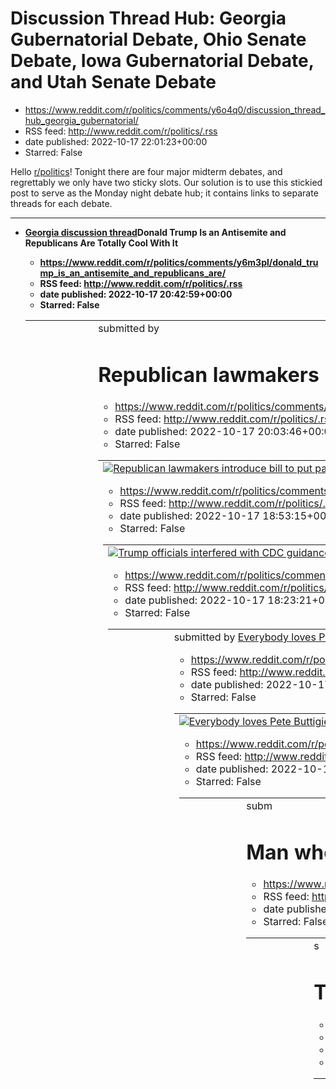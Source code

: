 # Discussion Thread Hub: Georgia Gubernatorial Debate, Ohio Senate Debate, Iowa Gubernatorial Debate, and Utah Senate Debate
 - https://www.reddit.com/r/politics/comments/y6o4q0/discussion_thread_hub_georgia_gubernatorial/
 - RSS feed: http://www.reddit.com/r/politics/.rss
 - date published: 2022-10-17 22:01:23+00:00
 - Starred: False

<!-- SC_OFF --><div class="md"><p>Hello <a href="https://www.reddit.com/r/politics">r/politics</a>! Tonight there are four major midterm debates, and regrettably we only have two sticky slots. Our solution is to use this stickied post to serve as the Monday night debate hub; it contains links to separate threads for each debate.</p> <hr /> <ul> <li><strong><a href="https://www.reddit.com/r/politics/comments/y6o3vu/discussion_thread_georgia_senate_debate_between/">Georgia discussion thread</a></s

# Donald Trump Is an Antisemite and Republicans Are Totally Cool With It
 - https://www.reddit.com/r/politics/comments/y6m3pl/donald_trump_is_an_antisemite_and_republicans_are/
 - RSS feed: http://www.reddit.com/r/politics/.rss
 - date published: 2022-10-17 20:42:59+00:00
 - Starred: False

<table> <tr><td> <a href="https://www.reddit.com/r/politics/comments/y6m3pl/donald_trump_is_an_antisemite_and_republicans_are/"> <img alt="Donald Trump Is an Antisemite and Republicans Are Totally Cool With It" src="https://external-preview.redd.it/mDz5MStKN7R2g_InS1lWSZyzFZzUWREvzn9TixhdZwY.jpg?width=640&amp;crop=smart&amp;auto=webp&amp;s=325a4971b68274cbcb4b866b9a55b5aa7e23a068" title="Donald Trump Is an Antisemite and Republicans Are Totally Cool With It" /> </a> </td><td> &#32; submitted by 

# Republican lawmakers introduce bill to put parents who support their trans kids in prison for life
 - https://www.reddit.com/r/politics/comments/y6l24y/republican_lawmakers_introduce_bill_to_put/
 - RSS feed: http://www.reddit.com/r/politics/.rss
 - date published: 2022-10-17 20:03:46+00:00
 - Starred: False

<table> <tr><td> <a href="https://www.reddit.com/r/politics/comments/y6l24y/republican_lawmakers_introduce_bill_to_put/"> <img alt="Republican lawmakers introduce bill to put parents who support their trans kids in prison for life" src="https://external-preview.redd.it/RFLKXHLFEzCf75l5M_gGKsQ7qWOn_ziU-BMsTcq6N0k.jpg?width=640&amp;crop=smart&amp;auto=webp&amp;s=740e08bb9f4782858e0a12d1c8577e348d8540c0" title="Republican lawmakers introduce bill to put parents who support their trans kids in priso

# Trump officials interfered with CDC guidance for political purposes, House panel finds
 - https://www.reddit.com/r/politics/comments/y6j8y5/trump_officials_interfered_with_cdc_guidance_for/
 - RSS feed: http://www.reddit.com/r/politics/.rss
 - date published: 2022-10-17 18:53:15+00:00
 - Starred: False

<table> <tr><td> <a href="https://www.reddit.com/r/politics/comments/y6j8y5/trump_officials_interfered_with_cdc_guidance_for/"> <img alt="Trump officials interfered with CDC guidance for political purposes, House panel finds" src="https://external-preview.redd.it/C1c0JeWYEWgOnSGM4RmXwCFz5oa2QJX5kszEVx3DBKw.jpg?width=640&amp;crop=smart&amp;auto=webp&amp;s=c043e50f26cdf9e8d7c6542990b108da4bbfd6d0" title="Trump officials interfered with CDC guidance for political purposes, House panel finds" /> </a

# White House calls Trump’s attack on American Jews antisemitic
 - https://www.reddit.com/r/politics/comments/y6ihs3/white_house_calls_trumps_attack_on_american_jews/
 - RSS feed: http://www.reddit.com/r/politics/.rss
 - date published: 2022-10-17 18:23:21+00:00
 - Starred: False

<table> <tr><td> <a href="https://www.reddit.com/r/politics/comments/y6ihs3/white_house_calls_trumps_attack_on_american_jews/"> <img alt="White House calls Trump’s attack on American Jews antisemitic" src="https://external-preview.redd.it/nFwWrQ-NXL5zxM017vVt-yUNY3iwRbsHCLt8_N2JsCU.jpg?width=640&amp;crop=smart&amp;auto=webp&amp;s=5e546af70e9e76943cbc24c619b464317bc6fda9" title="White House calls Trump’s attack on American Jews antisemitic" /> </a> </td><td> &#32; submitted by &#32; <a href="http

# Everybody loves Pete Buttigieg & now he is one of the most in-demand Democratic campaign surrogates
 - https://www.reddit.com/r/politics/comments/y6hx64/everybody_loves_pete_buttigieg_now_he_is_one_of/
 - RSS feed: http://www.reddit.com/r/politics/.rss
 - date published: 2022-10-17 18:00:58+00:00
 - Starred: False

<table> <tr><td> <a href="https://www.reddit.com/r/politics/comments/y6hx64/everybody_loves_pete_buttigieg_now_he_is_one_of/"> <img alt="Everybody loves Pete Buttigieg &amp; now he is one of the most in-demand Democratic campaign surrogates" src="https://external-preview.redd.it/n_Z01F5Wtp8sNwT8C6-8QwqpjTuFlYqwL-gK7PnA6IE.jpg?width=640&amp;crop=smart&amp;auto=webp&amp;s=dacbb0b89b147216388204deaa58258723b7f24a" title="Everybody loves Pete Buttigieg &amp; now he is one of the most in-demand Democ

# Trump charged Secret Service ‘exorbitant’ rates at his hotels, records show
 - https://www.reddit.com/r/politics/comments/y6gz5v/trump_charged_secret_service_exorbitant_rates_at/
 - RSS feed: http://www.reddit.com/r/politics/.rss
 - date published: 2022-10-17 17:23:37+00:00
 - Starred: False

<table> <tr><td> <a href="https://www.reddit.com/r/politics/comments/y6gz5v/trump_charged_secret_service_exorbitant_rates_at/"> <img alt="Trump charged Secret Service ‘exorbitant’ rates at his hotels, records show" src="https://external-preview.redd.it/L5H_5gR3g1flHzV0vU33-4l3HphsPYvwhTCAV1wfKQU.jpg?width=640&amp;crop=smart&amp;auto=webp&amp;s=ba0ffde3dcd6c4cd9490ba1216a9b7670cccbd65" title="Trump charged Secret Service ‘exorbitant’ rates at his hotels, records show" /> </a> </td><td> &#32; subm

# Man who called for death of gay governor is now headlining a Republican event
 - https://www.reddit.com/r/politics/comments/y6gvul/man_who_called_for_death_of_gay_governor_is_now/
 - RSS feed: http://www.reddit.com/r/politics/.rss
 - date published: 2022-10-17 17:20:04+00:00
 - Starred: False

<table> <tr><td> <a href="https://www.reddit.com/r/politics/comments/y6gvul/man_who_called_for_death_of_gay_governor_is_now/"> <img alt="Man who called for death of gay governor is now headlining a Republican event" src="https://external-preview.redd.it/Z0v2SoRzBGpBCClGjHvEe8JmzIsixARRqQnPaqKsjNQ.jpg?width=640&amp;crop=smart&amp;auto=webp&amp;s=a1e41cb3b39edabd74e6ad2a256670832caee80d" title="Man who called for death of gay governor is now headlining a Republican event" /> </a> </td><td> &#32; s

# Trump Hotels Charged Secret Service Exorbitant Rates, House Inquiry Finds
 - https://www.reddit.com/r/politics/comments/y6gcy4/trump_hotels_charged_secret_service_exorbitant/
 - RSS feed: http://www.reddit.com/r/politics/.rss
 - date published: 2022-10-17 16:59:32+00:00
 - Starred: False

<table> <tr><td> <a href="https://www.reddit.com/r/politics/comments/y6gcy4/trump_hotels_charged_secret_service_exorbitant/"> <img alt="Trump Hotels Charged Secret Service Exorbitant Rates, House Inquiry Finds" src="https://external-preview.redd.it/ZjTR_T7rB2LiaEofvYegckaBfGgxrSPHvV_8wVNeMz4.jpg?width=640&amp;crop=smart&amp;auto=webp&amp;s=844a33d6ca79f952b6d7d8867d50328a538e019a" title="Trump Hotels Charged Secret Service Exorbitant Rates, House Inquiry Finds" /> </a> </td><td> &#32; submitted 

# Lauren Boebert calls trans kids “butchered children” while new poll shows her losing the midterm
 - https://www.reddit.com/r/politics/comments/y6gbii/lauren_boebert_calls_trans_kids_butchered/
 - RSS feed: http://www.reddit.com/r/politics/.rss
 - date published: 2022-10-17 16:57:55+00:00
 - Starred: False

<table> <tr><td> <a href="https://www.reddit.com/r/politics/comments/y6gbii/lauren_boebert_calls_trans_kids_butchered/"> <img alt="Lauren Boebert calls trans kids “butchered children” while new poll shows her losing the midterm" src="https://external-preview.redd.it/jTfN5pNWZ6iX-l2zO4_CZn-Svdh9mFw_4_bDPeQx18o.jpg?width=640&amp;crop=smart&amp;auto=webp&amp;s=1abbba82ab31cabf8aa6164e120eb17e9e2379fc" title="Lauren Boebert calls trans kids “butchered children” while new poll shows her losing the mi

# The "What happened in your state last week?" Megathread, Week 42
 - https://www.reddit.com/r/politics/comments/y6g0kc/the_what_happened_in_your_state_last_week/
 - RSS feed: http://www.reddit.com/r/politics/.rss
 - date published: 2022-10-17 16:45:42+00:00
 - Starred: False

<!-- SC_OFF --><div class="md"><p>Welcome to the 'What happened in your state last week' thread, where you can post any local political news stories that you find important in the comments. This is a weekly thread posted every Monday, in order to facilitate more discussion on local issues on <a href="https://www.reddit.com/r/politics">/r/politics</a>. Since this is intended to be a thread about local politics, top-level comments that are exclusively about national issues will not be allowed. Whe

# Sen. Raphael Warnock Calls Out Herschel Walker For Second Debate No-Show
 - https://www.reddit.com/r/politics/comments/y6ftnl/sen_raphael_warnock_calls_out_herschel_walker_for/
 - RSS feed: http://www.reddit.com/r/politics/.rss
 - date published: 2022-10-17 16:38:08+00:00
 - Starred: False

<table> <tr><td> <a href="https://www.reddit.com/r/politics/comments/y6ftnl/sen_raphael_warnock_calls_out_herschel_walker_for/"> <img alt="Sen. Raphael Warnock Calls Out Herschel Walker For Second Debate No-Show" src="https://external-preview.redd.it/g8TfKP_pqazlgvLknPMg53HC_EPhYzVrRYip_QVzgKg.jpg?width=640&amp;crop=smart&amp;auto=webp&amp;s=70ab11ff94bf788196f309f6c912ddc458fd6846" title="Sen. Raphael Warnock Calls Out Herschel Walker For Second Debate No-Show" /> </a> </td><td> &#32; submitted

# Trump's company charged Secret Service 'exorbitant' hotel rates to protect the first family, House committee report says
 - https://www.reddit.com/r/politics/comments/y6fspg/trumps_company_charged_secret_service_exorbitant/
 - RSS feed: http://www.reddit.com/r/politics/.rss
 - date published: 2022-10-17 16:37:05+00:00
 - Starred: False

<table> <tr><td> <a href="https://www.reddit.com/r/politics/comments/y6fspg/trumps_company_charged_secret_service_exorbitant/"> <img alt="Trump's company charged Secret Service 'exorbitant' hotel rates to protect the first family, House committee report says" src="https://external-preview.redd.it/mdQSUKJTsezJmhNoh6hMIPOlJ975PDibojwlVu5gNZM.jpg?width=640&amp;crop=smart&amp;auto=webp&amp;s=320fb0ed02f29104ec48de285074d446f5338e5a" title="Trump's company charged Secret Service 'exorbitant' hotel ra

# Dr. Oz Apparently Considers Himself Something of a Pee Sommelier
 - https://www.reddit.com/r/politics/comments/y6e9ak/dr_oz_apparently_considers_himself_something_of_a/
 - RSS feed: http://www.reddit.com/r/politics/.rss
 - date published: 2022-10-17 15:37:03+00:00
 - Starred: False

<table> <tr><td> <a href="https://www.reddit.com/r/politics/comments/y6e9ak/dr_oz_apparently_considers_himself_something_of_a/"> <img alt="Dr. Oz Apparently Considers Himself Something of a Pee Sommelier" src="https://external-preview.redd.it/drSBOyqsedMYa30Z55O9LSryllfVdZjvK8bIoFNN-5Y.jpg?width=640&amp;crop=smart&amp;auto=webp&amp;s=bb9aa7154059fe98f3da5984f0be7028e4235ba3" title="Dr. Oz Apparently Considers Himself Something of a Pee Sommelier" /> </a> </td><td> &#32; submitted by &#32; <a hre

# DOJ seeks 6 months in jail, $200,000 fine for Steve Bannon for contempt of Congress
 - https://www.reddit.com/r/politics/comments/y6e1t3/doj_seeks_6_months_in_jail_200000_fine_for_steve/
 - RSS feed: http://www.reddit.com/r/politics/.rss
 - date published: 2022-10-17 15:28:52+00:00
 - Starred: False

<table> <tr><td> <a href="https://www.reddit.com/r/politics/comments/y6e1t3/doj_seeks_6_months_in_jail_200000_fine_for_steve/"> <img alt="DOJ seeks 6 months in jail, $200,000 fine for Steve Bannon for contempt of Congress" src="https://external-preview.redd.it/6KGXBW9GUSigi72dxqjiKiV5TwzC5nAOssyCBGrfYvM.jpg?width=640&amp;crop=smart&amp;auto=webp&amp;s=de685a1f0a0c8a4b72d2a508541487d3b588eefd" title="DOJ seeks 6 months in jail, $200,000 fine for Steve Bannon for contempt of Congress" /> </a> </td

# DOJ recommends 6-month jail term for Bannon - A jury found Bannon guilty in July on two misdemeanor counts of contempt of Congress.
 - https://www.reddit.com/r/politics/comments/y6dhsa/doj_recommends_6month_jail_term_for_bannon_a_jury/
 - RSS feed: http://www.reddit.com/r/politics/.rss
 - date published: 2022-10-17 15:02:17+00:00
 - Starred: False

<table> <tr><td> <a href="https://www.reddit.com/r/politics/comments/y6dhsa/doj_recommends_6month_jail_term_for_bannon_a_jury/"> <img alt="DOJ recommends 6-month jail term for Bannon - A jury found Bannon guilty in July on two misdemeanor counts of contempt of Congress." src="https://external-preview.redd.it/gMI7QFY3lrw174QdYBWuvLoTvQyMUtBHpKI9KN0MK7Y.jpg?width=640&amp;crop=smart&amp;auto=webp&amp;s=45a4bc4a29a88616bbdfcca609822628e90e2b23" title="DOJ recommends 6-month jail term for Bannon - A 

# Ron DeSantis’s Ousting of Elected Official Sets a Dangerous Precedent
 - https://www.reddit.com/r/politics/comments/y6csat/ron_desantiss_ousting_of_elected_official_sets_a/
 - RSS feed: http://www.reddit.com/r/politics/.rss
 - date published: 2022-10-17 14:33:55+00:00
 - Starred: False

<table> <tr><td> <a href="https://www.reddit.com/r/politics/comments/y6csat/ron_desantiss_ousting_of_elected_official_sets_a/"> <img alt="Ron DeSantis’s Ousting of Elected Official Sets a Dangerous Precedent" src="https://external-preview.redd.it/o1Vaz-pmgMtOPTv5x1p00PpOyWTHCac0SLLj1XDGx2M.jpg?width=640&amp;crop=smart&amp;auto=webp&amp;s=f9ca92698851c1a6024901e2d6787644e0986da3" title="Ron DeSantis’s Ousting of Elected Official Sets a Dangerous Precedent" /> </a> </td><td> &#32; submitted by &#3

# Herschel Walker Skips Georgia Debate, Calls It A 'Sham' Hosted By Raphael Warnock's Friends
 - https://www.reddit.com/r/politics/comments/y6cejr/herschel_walker_skips_georgia_debate_calls_it_a/
 - RSS feed: http://www.reddit.com/r/politics/.rss
 - date published: 2022-10-17 14:16:18+00:00
 - Starred: False

<table> <tr><td> <a href="https://www.reddit.com/r/politics/comments/y6cejr/herschel_walker_skips_georgia_debate_calls_it_a/"> <img alt="Herschel Walker Skips Georgia Debate, Calls It A 'Sham' Hosted By Raphael Warnock's Friends" src="https://external-preview.redd.it/okc4CPEiDwFdD6GzVM4KcFmGjoUCELd9iWbfvJnMcXE.jpg?width=640&amp;crop=smart&amp;auto=webp&amp;s=a6af32f30fbc875dc7dc2d67ffa0b63a376eac12" title="Herschel Walker Skips Georgia Debate, Calls It A 'Sham' Hosted By Raphael Warnock's Friend

# Bernie Sanders: Democrats should not court far-right ‘racist, sexist’ voter
 - https://www.reddit.com/r/politics/comments/y6bjk1/bernie_sanders_democrats_should_not_court/
 - RSS feed: http://www.reddit.com/r/politics/.rss
 - date published: 2022-10-17 13:38:35+00:00
 - Starred: False

<table> <tr><td> <a href="https://www.reddit.com/r/politics/comments/y6bjk1/bernie_sanders_democrats_should_not_court/"> <img alt="Bernie Sanders: Democrats should not court far-right ‘racist, sexist’ voter" src="https://external-preview.redd.it/WBKxvd2-78VKHx8-lpvX41A5tPvN6Yl7kYs2CQxnFDs.jpg?width=640&amp;crop=smart&amp;auto=webp&amp;s=0226c4d6007262dee5640b52d22b63d8d307c040" title="Bernie Sanders: Democrats should not court far-right ‘racist, sexist’ voter" /> </a> </td><td> &#32; submitted b

# “This paragraph alone is why DOJ will win”: Experts predict Trump Judge Aileen Cannon’s order doomed
 - https://www.reddit.com/r/politics/comments/y6bgwc/this_paragraph_alone_is_why_doj_will_win_experts/
 - RSS feed: http://www.reddit.com/r/politics/.rss
 - date published: 2022-10-17 13:35:25+00:00
 - Starred: False

<table> <tr><td> <a href="https://www.reddit.com/r/politics/comments/y6bgwc/this_paragraph_alone_is_why_doj_will_win_experts/"> <img alt="“This paragraph alone is why DOJ will win”: Experts predict Trump Judge Aileen Cannon’s order doomed" src="https://external-preview.redd.it/ZDev5eTFOltz-T5DF9GM6LtNMyOUMKQUcDgLSr-0gXA.jpg?width=640&amp;crop=smart&amp;auto=webp&amp;s=a0f1f553766668414b4b83c2d3ead9b84ba2ac1a" title="“This paragraph alone is why DOJ will win”: Experts predict Trump Judge Aileen C

# Justice wants six-month jail sentence for Steve Bannon
 - https://www.reddit.com/r/politics/comments/y6b9x5/justice_wants_sixmonth_jail_sentence_for_steve/
 - RSS feed: http://www.reddit.com/r/politics/.rss
 - date published: 2022-10-17 13:26:46+00:00
 - Starred: False

<table> <tr><td> <a href="https://www.reddit.com/r/politics/comments/y6b9x5/justice_wants_sixmonth_jail_sentence_for_steve/"> <img alt="Justice wants six-month jail sentence for Steve Bannon" src="https://external-preview.redd.it/sKy5_YMvDEiuBt6K_tMcMoP_LpDVxakOtLT7UDR32GE.jpg?width=640&amp;crop=smart&amp;auto=webp&amp;s=691e388a9429bb002d506506e81eb2b6b15e082e" title="Justice wants six-month jail sentence for Steve Bannon" /> </a> </td><td> &#32; submitted by &#32; <a href="https://www.reddit.c

# Fox News poll gives Joe Biden highest approval rating in nine months
 - https://www.reddit.com/r/politics/comments/y6b0m2/fox_news_poll_gives_joe_biden_highest_approval/
 - RSS feed: http://www.reddit.com/r/politics/.rss
 - date published: 2022-10-17 13:15:38+00:00
 - Starred: False

<table> <tr><td> <a href="https://www.reddit.com/r/politics/comments/y6b0m2/fox_news_poll_gives_joe_biden_highest_approval/"> <img alt="Fox News poll gives Joe Biden highest approval rating in nine months" src="https://external-preview.redd.it/Lk0qth5ZsuT79F0AVd-C93qaBcIixOVraYE-pERw9ok.jpg?width=640&amp;crop=smart&amp;auto=webp&amp;s=4f147b45dd683951048f3d660afd33b3fd3278a3" title="Fox News poll gives Joe Biden highest approval rating in nine months" /> </a> </td><td> &#32; submitted by &#32; <

# Republican Senator Mike Lee Endorses Mike Lee in Weird Third-Person Article by Mike Lee
 - https://www.reddit.com/r/politics/comments/y6a8of/republican_senator_mike_lee_endorses_mike_lee_in/
 - RSS feed: http://www.reddit.com/r/politics/.rss
 - date published: 2022-10-17 12:41:52+00:00
 - Starred: False

<table> <tr><td> <a href="https://www.reddit.com/r/politics/comments/y6a8of/republican_senator_mike_lee_endorses_mike_lee_in/"> <img alt="Republican Senator Mike Lee Endorses Mike Lee in Weird Third-Person Article by Mike Lee" src="https://external-preview.redd.it/a8GyLKsiYc470l3Tk2QViYMqhjPKGLRs_y6zq4UYX_o.jpg?width=640&amp;crop=smart&amp;auto=webp&amp;s=a26cf2443d0b712535cfa58fbb00f25565dd1ad8" title="Republican Senator Mike Lee Endorses Mike Lee in Weird Third-Person Article by Mike Lee" /> <

# Marjorie Taylor Greene obsesses over opponent’s hat, insults moderator and claims to be a victim of Jan 6 in heated Georgia debate
 - https://www.reddit.com/r/politics/comments/y69jb8/marjorie_taylor_greene_obsesses_over_opponents/
 - RSS feed: http://www.reddit.com/r/politics/.rss
 - date published: 2022-10-17 12:10:05+00:00
 - Starred: False

<table> <tr><td> <a href="https://www.reddit.com/r/politics/comments/y69jb8/marjorie_taylor_greene_obsesses_over_opponents/"> <img alt="Marjorie Taylor Greene obsesses over opponent’s hat, insults moderator and claims to be a victim of Jan 6 in heated Georgia debate" src="https://external-preview.redd.it/tzNqm6TU4aI_rzMa4jrXaztcAMd8FPSaCV9ipiFwgWg.jpg?width=640&amp;crop=smart&amp;auto=webp&amp;s=d3f223e0b2ea8f6e997367155dba1776dbab696b" title="Marjorie Taylor Greene obsesses over opponent’s hat,

# Fiona Hill: ‘Elon Musk Is Transmitting a Message for Putin’
 - https://www.reddit.com/r/politics/comments/y69i3g/fiona_hill_elon_musk_is_transmitting_a_message/
 - RSS feed: http://www.reddit.com/r/politics/.rss
 - date published: 2022-10-17 12:08:34+00:00
 - Starred: False

<table> <tr><td> <a href="https://www.reddit.com/r/politics/comments/y69i3g/fiona_hill_elon_musk_is_transmitting_a_message/"> <img alt="Fiona Hill: ‘Elon Musk Is Transmitting a Message for Putin’" src="https://external-preview.redd.it/w-L7fVzOaUoDbu39sahxIXvBhsFxTFP-lAK8bVSuUCE.jpg?width=640&amp;crop=smart&amp;auto=webp&amp;s=6348504b9fc043f2e07834cbd4514f782339ec6d" title="Fiona Hill: ‘Elon Musk Is Transmitting a Message for Putin’" /> </a> </td><td> &#32; submitted by &#32; <a href="https://ww

# America should spend billions to revive local news
 - https://www.reddit.com/r/politics/comments/y69hv6/america_should_spend_billions_to_revive_local_news/
 - RSS feed: http://www.reddit.com/r/politics/.rss
 - date published: 2022-10-17 12:08:14+00:00
 - Starred: False

<table> <tr><td> <a href="https://www.reddit.com/r/politics/comments/y69hv6/america_should_spend_billions_to_revive_local_news/"> <img alt="America should spend billions to revive local news" src="https://external-preview.redd.it/RyYf6Qce2t_8qE8oF9cUW2I3UAG1dkyUJLIOhk_EvxE.jpg?width=640&amp;crop=smart&amp;auto=webp&amp;s=187f0d9e3dc08e45d117f7a773a8970caf5a0597" title="America should spend billions to revive local news" /> </a> </td><td> &#32; submitted by &#32; <a href="https://www.reddit.com/u

# Trump complains American Jews don't appreciate his moves on Israel, drawing criticism | CNN Politics
 - https://www.reddit.com/r/politics/comments/y69h71/trump_complains_american_jews_dont_appreciate_his/
 - RSS feed: http://www.reddit.com/r/politics/.rss
 - date published: 2022-10-17 12:07:24+00:00
 - Starred: False

<table> <tr><td> <a href="https://www.reddit.com/r/politics/comments/y69h71/trump_complains_american_jews_dont_appreciate_his/"> <img alt="Trump complains American Jews don't appreciate his moves on Israel, drawing criticism | CNN Politics" src="https://external-preview.redd.it/_Zk5p0cxTn0lkw40kAkyvjFLY7RST0RGTWKuLzKKAsQ.jpg?width=640&amp;crop=smart&amp;auto=webp&amp;s=f4126c5e1593af89695cc3fa16f0646d4a14aa8e" title="Trump complains American Jews don't appreciate his moves on Israel, drawing cri

# Senator raises alarm Saudis could share US defense technology with Russia
 - https://www.reddit.com/r/politics/comments/y69cuy/senator_raises_alarm_saudis_could_share_us/
 - RSS feed: http://www.reddit.com/r/politics/.rss
 - date published: 2022-10-17 12:01:50+00:00
 - Starred: False

<table> <tr><td> <a href="https://www.reddit.com/r/politics/comments/y69cuy/senator_raises_alarm_saudis_could_share_us/"> <img alt="Senator raises alarm Saudis could share US defense technology with Russia" src="https://external-preview.redd.it/nVLB8pQSluzcSI4n51Htlw1cwospluFCVAyJYUwUdls.jpg?width=640&amp;crop=smart&amp;auto=webp&amp;s=d954a4a43424ddc80a47fa8edfbefae2ca08270a" title="Senator raises alarm Saudis could share US defense technology with Russia" /> </a> </td><td> &#32; submitted by &

# Former DOJ official says Trump's reaction to the January 6 panel is starting to look like the makings of an insanity defense
 - https://www.reddit.com/r/politics/comments/y693gi/former_doj_official_says_trumps_reaction_to_the/
 - RSS feed: http://www.reddit.com/r/politics/.rss
 - date published: 2022-10-17 11:50:12+00:00
 - Starred: False

<table> <tr><td> <a href="https://www.reddit.com/r/politics/comments/y693gi/former_doj_official_says_trumps_reaction_to_the/"> <img alt="Former DOJ official says Trump's reaction to the January 6 panel is starting to look like the makings of an insanity defense" src="https://external-preview.redd.it/hQ-uZ5qHBs72fSuHpqOr1L_7NB6C39J3PtLRy7RNcEs.jpg?width=640&amp;crop=smart&amp;auto=webp&amp;s=3d2cfb24833c8dd81ca412b72aac7e59b3f79218" title="Former DOJ official says Trump's reaction to the January 

# Kemp, Abrams to debate on 1st day of early voting in Georgia
 - https://www.reddit.com/r/politics/comments/y692lm/kemp_abrams_to_debate_on_1st_day_of_early_voting/
 - RSS feed: http://www.reddit.com/r/politics/.rss
 - date published: 2022-10-17 11:49:05+00:00
 - Starred: False

<table> <tr><td> <a href="https://www.reddit.com/r/politics/comments/y692lm/kemp_abrams_to_debate_on_1st_day_of_early_voting/"> <img alt="Kemp, Abrams to debate on 1st day of early voting in Georgia" src="https://external-preview.redd.it/bImLN1IidmGDmtiOdnLDOO-X-ARci1Bd4_9mL6Yj1_E.jpg?width=640&amp;crop=smart&amp;auto=webp&amp;s=2739ebdf698ccc33f1d4a2d585822a127dba3018" title="Kemp, Abrams to debate on 1st day of early voting in Georgia" /> </a> </td><td> &#32; submitted by &#32; <a href="https:

# Election Administrators Are Under Attack. Here’s What That Means for the Upcoming Midterms.
 - https://www.reddit.com/r/politics/comments/y68y8q/election_administrators_are_under_attack_heres/
 - RSS feed: http://www.reddit.com/r/politics/.rss
 - date published: 2022-10-17 11:43:32+00:00
 - Starred: False

<table> <tr><td> <a href="https://www.reddit.com/r/politics/comments/y68y8q/election_administrators_are_under_attack_heres/"> <img alt="Election Administrators Are Under Attack. Here’s What That Means for the Upcoming Midterms." src="https://external-preview.redd.it/HrozkMWHyeQjQnnWgFsk-lSfUtJqP9Rf25hWMljVeXQ.jpg?width=640&amp;crop=smart&amp;auto=webp&amp;s=9d8a3b38a3c9f4fc396f387ba80ba3e0956ecf6f" title="Election Administrators Are Under Attack. Here’s What That Means for the Upcoming Midterms.

# Schumer says he and Pelosi were ‘resolute’ about calling in the military to stop ‘hooligans’ on Jan. 6
 - https://www.reddit.com/r/politics/comments/y68im0/schumer_says_he_and_pelosi_were_resolute_about/
 - RSS feed: http://www.reddit.com/r/politics/.rss
 - date published: 2022-10-17 11:23:22+00:00
 - Starred: False

<table> <tr><td> <a href="https://www.reddit.com/r/politics/comments/y68im0/schumer_says_he_and_pelosi_were_resolute_about/"> <img alt="Schumer says he and Pelosi were ‘resolute’ about calling in the military to stop ‘hooligans’ on Jan. 6" src="https://external-preview.redd.it/VXQIG4h-mN5OkxlSFEHX26au9G8nsT7IARhS-xP8kJ4.jpg?width=640&amp;crop=smart&amp;auto=webp&amp;s=dadd9b74055794ca82a5391cadb082551919a931" title="Schumer says he and Pelosi were ‘resolute’ about calling in the military to stop

# 'That's my check': Walker acknowledges giving $700 to his ex, but denies her claim he knew it was for an abortion
 - https://www.reddit.com/r/politics/comments/y68d9n/thats_my_check_walker_acknowledges_giving_700_to/
 - RSS feed: http://www.reddit.com/r/politics/.rss
 - date published: 2022-10-17 11:16:27+00:00
 - Starred: False

<table> <tr><td> <a href="https://www.reddit.com/r/politics/comments/y68d9n/thats_my_check_walker_acknowledges_giving_700_to/"> <img alt="'That's my check': Walker acknowledges giving $700 to his ex, but denies her claim he knew it was for an abortion" src="https://external-preview.redd.it/Pzo3zAuPa2DDE8DRtTIk_rOOQVHKHJI9M1EBzp2rUpg.jpg?width=640&amp;crop=smart&amp;auto=webp&amp;s=e775d1960a6a97f56085dfb18f532619e910a20b" title="'That's my check': Walker acknowledges giving $700 to his ex, but d

# Dr. Oz Has Some Uncomfortably Specific Thoughts About Drinking His Own Pee. The GOP Senate candidate also spoke gleefully of stabbing his sister in the head with a needle as a youth.
 - https://www.reddit.com/r/politics/comments/y6886e/dr_oz_has_some_uncomfortably_specific_thoughts/
 - RSS feed: http://www.reddit.com/r/politics/.rss
 - date published: 2022-10-17 11:09:13+00:00
 - Starred: False

<table> <tr><td> <a href="https://www.reddit.com/r/politics/comments/y6886e/dr_oz_has_some_uncomfortably_specific_thoughts/"> <img alt="Dr. Oz Has Some Uncomfortably Specific Thoughts About Drinking His Own Pee. The GOP Senate candidate also spoke gleefully of stabbing his sister in the head with a needle as a youth." src="https://external-preview.redd.it/C21G34jKDU2tXcOsmCcaN4aRB77nra1Tb8NefezHXhQ.jpg?width=640&amp;crop=smart&amp;auto=webp&amp;s=861a60c91d92ef2d78e8a76564306d361c4c506d" title="

# Biden gave young voters a win on student debt, but abortion tops midterm motivations
 - https://www.reddit.com/r/politics/comments/y6836p/biden_gave_young_voters_a_win_on_student_debt_but/
 - RSS feed: http://www.reddit.com/r/politics/.rss
 - date published: 2022-10-17 11:01:54+00:00
 - Starred: False

<table> <tr><td> <a href="https://www.reddit.com/r/politics/comments/y6836p/biden_gave_young_voters_a_win_on_student_debt_but/"> <img alt="Biden gave young voters a win on student debt, but abortion tops midterm motivations" src="https://external-preview.redd.it/zYNs_JS-Uw2ZKqpqZ8JRhiTsgREr028pgULdHChYZB0.jpg?width=640&amp;crop=smart&amp;auto=webp&amp;s=ce051844e6ddffc4bef7aced3c8c0d86da0518d7" title="Biden gave young voters a win on student debt, but abortion tops midterm motivations" /> </a> <

# Marjorie Taylor Greene Claims She's A Jan. 6 'Victim' During Wild Debate. The Georgia lawmaker has referred to those arrested in the riots as "political prisoners."
 - https://www.reddit.com/r/politics/comments/y67z4t/marjorie_taylor_greene_claims_shes_a_jan_6_victim/
 - RSS feed: http://www.reddit.com/r/politics/.rss
 - date published: 2022-10-17 10:56:24+00:00
 - Starred: False

<table> <tr><td> <a href="https://www.reddit.com/r/politics/comments/y67z4t/marjorie_taylor_greene_claims_shes_a_jan_6_victim/"> <img alt="Marjorie Taylor Greene Claims She's A Jan. 6 'Victim' During Wild Debate. The Georgia lawmaker has referred to those arrested in the riots as &quot;political prisoners.&quot;" src="https://external-preview.redd.it/ZlrDpW83REd99rsqrOuOmSF-FQ34fQ6x6Cfklf7_-cs.jpg?width=640&amp;crop=smart&amp;auto=webp&amp;s=f5e01304c91441984f32b9a0c8cac4ffe46e0b3c" title="Marjo

# Kanye West is buying conservative social media platform Parler, company says
 - https://www.reddit.com/r/politics/comments/y678fa/kanye_west_is_buying_conservative_social_media/
 - RSS feed: http://www.reddit.com/r/politics/.rss
 - date published: 2022-10-17 10:16:08+00:00
 - Starred: False

<table> <tr><td> <a href="https://www.reddit.com/r/politics/comments/y678fa/kanye_west_is_buying_conservative_social_media/"> <img alt="Kanye West is buying conservative social media platform Parler, company says" src="https://external-preview.redd.it/ad3FLTtorDZn4nOjd9f4bwYGUDuiu02V2GU5QVSB-AI.jpg?width=640&amp;crop=smart&amp;auto=webp&amp;s=3fbcd05aa229a87fe21c70cf4abf251d076b74ef" title="Kanye West is buying conservative social media platform Parler, company says" /> </a> </td><td> &#32; subm

# Warnock Campaign Says Dodging Second Debate Shows Walker 'Can't Be Trusted'
 - https://www.reddit.com/r/politics/comments/y65laz/warnock_campaign_says_dodging_second_debate_shows/
 - RSS feed: http://www.reddit.com/r/politics/.rss
 - date published: 2022-10-17 08:37:09+00:00
 - Starred: False

<table> <tr><td> <a href="https://www.reddit.com/r/politics/comments/y65laz/warnock_campaign_says_dodging_second_debate_shows/"> <img alt="Warnock Campaign Says Dodging Second Debate Shows Walker 'Can't Be Trusted'" src="https://external-preview.redd.it/1RC5GWlXftEKtJwx76nVV1jesSNYltBV3euzERCipaM.jpg?width=640&amp;crop=smart&amp;auto=webp&amp;s=bcad6b7314342a13ad1b49ef179783f1c929a117" title="Warnock Campaign Says Dodging Second Debate Shows Walker 'Can't Be Trusted'" /> </a> </td><td> &#32; sub

# Sanders' Advice to Democrats Running in Midterms: 'Talk About the Economy'
 - https://www.reddit.com/r/politics/comments/y642c8/sanders_advice_to_democrats_running_in_midterms/
 - RSS feed: http://www.reddit.com/r/politics/.rss
 - date published: 2022-10-17 07:01:10+00:00
 - Starred: False

<table> <tr><td> <a href="https://www.reddit.com/r/politics/comments/y642c8/sanders_advice_to_democrats_running_in_midterms/"> <img alt="Sanders' Advice to Democrats Running in Midterms: 'Talk About the Economy'" src="https://external-preview.redd.it/HMD8W40hMop73fGTxb8LfJzMljCRc4QsY-Aw65KAM-k.jpg?width=640&amp;crop=smart&amp;auto=webp&amp;s=b2201e0e41a2080b9f3f215eab486f22339249f3" title="Sanders' Advice to Democrats Running in Midterms: 'Talk About the Economy'" /> </a> </td><td> &#32; submitt

# Secret Service documents handed over to January 6 committee show law enforcement discussed Capitol threats
 - https://www.reddit.com/r/politics/comments/y60fyb/secret_service_documents_handed_over_to_january_6/
 - RSS feed: http://www.reddit.com/r/politics/.rss
 - date published: 2022-10-17 03:39:08+00:00
 - Starred: False

<table> <tr><td> <a href="https://www.reddit.com/r/politics/comments/y60fyb/secret_service_documents_handed_over_to_january_6/"> <img alt="Secret Service documents handed over to January 6 committee show law enforcement discussed Capitol threats" src="https://external-preview.redd.it/cXDsbMWAV5uua4wCL9DHKPVdF9DgX-6EkFRLY9ucMM8.jpg?width=640&amp;crop=smart&amp;auto=webp&amp;s=eee00d1d1ff0fe7908a82cd7107c786d170bdb3c" title="Secret Service documents handed over to January 6 committee show law enfo

# Ron Johnson Claims Debate Crowd Laughed At Him Because Students Are Fed 'Leftist Propaganda.’ Someone dared to "let in" college students to his debate at Catholic Marquette University, the senator groused. "Our colleges aren’t exactly teaching history."
 - https://www.reddit.com/r/politics/comments/y5ywit/ron_johnson_claims_debate_crowd_laughed_at_him/
 - RSS feed: http://www.reddit.com/r/politics/.rss
 - date published: 2022-10-17 02:22:29+00:00
 - Starred: False

<table> <tr><td> <a href="https://www.reddit.com/r/politics/comments/y5ywit/ron_johnson_claims_debate_crowd_laughed_at_him/"> <img alt="Ron Johnson Claims Debate Crowd Laughed At Him Because Students Are Fed 'Leftist Propaganda.’ Someone dared to &quot;let in&quot; college students to his debate at Catholic Marquette University, the senator groused. &quot;Our colleges aren’t exactly teaching history.&quot;" src="https://external-preview.redd.it/w39sMQUEBBiJCPuthqU9vQdM75BJM2JQGbOy9Ma9gnY.jpg?wid

# Marjorie Taylor Greene debate – live: Republican claims she was a ‘victim’ of Jan 6 riot and insults moderator
 - https://www.reddit.com/r/politics/comments/y5y8te/marjorie_taylor_greene_debate_live_republican/
 - RSS feed: http://www.reddit.com/r/politics/.rss
 - date published: 2022-10-17 01:51:04+00:00
 - Starred: False

<table> <tr><td> <a href="https://www.reddit.com/r/politics/comments/y5y8te/marjorie_taylor_greene_debate_live_republican/"> <img alt="Marjorie Taylor Greene debate – live: Republican claims she was a ‘victim’ of Jan 6 riot and insults moderator" src="https://external-preview.redd.it/DFxCJxk7V-F3NimJOmKvAytbICssuZQ__noJiNsv3I4.jpg?width=640&amp;crop=smart&amp;auto=webp&amp;s=45887cac898929c433eceebcb3de63373967b99a" title="Marjorie Taylor Greene debate – live: Republican claims she was a ‘victim

# Dr. Anthony Fauci says he had a 'bad feeling' before the White House briefing where Trump floated using disinfectants to treat COVID-19
 - https://www.reddit.com/r/politics/comments/y5y7e6/dr_anthony_fauci_says_he_had_a_bad_feeling_before/
 - RSS feed: http://www.reddit.com/r/politics/.rss
 - date published: 2022-10-17 01:49:07+00:00
 - Starred: False

<table> <tr><td> <a href="https://www.reddit.com/r/politics/comments/y5y7e6/dr_anthony_fauci_says_he_had_a_bad_feeling_before/"> <img alt="Dr. Anthony Fauci says he had a 'bad feeling' before the White House briefing where Trump floated using disinfectants to treat COVID-19" src="https://external-preview.redd.it/0EDaI6c9eVjdkj98soPq9ppENwyD4Tzi6Ik0ZUH1IIw.jpg?width=640&amp;crop=smart&amp;auto=webp&amp;s=dc553a86f7edcda0d8e1ae6ff87f99a2a8609edb" title="Dr. Anthony Fauci says he had a 'bad feeling

# Donald Trump Would Like Jewish People to Be More “Appreciative” of Him—Before It’s “Too Late”
 - https://www.reddit.com/r/politics/comments/y5xzpv/donald_trump_would_like_jewish_people_to_be_more/
 - RSS feed: http://www.reddit.com/r/politics/.rss
 - date published: 2022-10-17 01:38:31+00:00
 - Starred: False

<table> <tr><td> <a href="https://www.reddit.com/r/politics/comments/y5xzpv/donald_trump_would_like_jewish_people_to_be_more/"> <img alt="Donald Trump Would Like Jewish People to Be More “Appreciative” of Him—Before It’s “Too Late”" src="https://external-preview.redd.it/ea2raFWdOeRKI4p_qziperw3pXvkiShorjadJM4rvts.jpg?width=640&amp;crop=smart&amp;auto=webp&amp;s=78255b515517db824060396aaff5b074c3b522c6" title="Donald Trump Would Like Jewish People to Be More “Appreciative” of Him—Before It’s “Too

# January 6 committee member says panel will ask former Secret Service agent to testify again
 - https://www.reddit.com/r/politics/comments/y5xrqr/january_6_committee_member_says_panel_will_ask/
 - RSS feed: http://www.reddit.com/r/politics/.rss
 - date published: 2022-10-17 01:27:33+00:00
 - Starred: False

&#32; submitted by &#32; <a href="https://www.reddit.com/user/Beckles28nz"> /u/Beckles28nz </a> <br /> <span><a href="https://edition.cnn.com/2022/10/16/politics/zoe-lofgren-january-6-secret-service-cnntv/index.html">[link]</a></span> &#32; <span><a href="https://www.reddit.com/r/politics/comments/y5xrqr/january_6_committee_member_says_panel_will_ask/">[comments]</a></span>

# Walker’s empty lectern co-stars in Senate debate with Warnock, Oliver
 - https://www.reddit.com/r/politics/comments/y5xjc0/walkers_empty_lectern_costars_in_senate_debate/
 - RSS feed: http://www.reddit.com/r/politics/.rss
 - date published: 2022-10-17 01:16:31+00:00
 - Starred: False

<table> <tr><td> <a href="https://www.reddit.com/r/politics/comments/y5xjc0/walkers_empty_lectern_costars_in_senate_debate/"> <img alt="Walker’s empty lectern co-stars in Senate debate with Warnock, Oliver" src="https://external-preview.redd.it/vmYoLM8YhnBWP7fC8OdAvnhOJNUt11pKLvSnGjS4dVQ.jpg?width=640&amp;crop=smart&amp;auto=webp&amp;s=427cbc8a382c35100e2c3bb816116186a4197aeb" title="Walker’s empty lectern co-stars in Senate debate with Warnock, Oliver" /> </a> </td><td> &#32; submitted by &#32;

# Arizona gubernatorial candidate Katie Hobbs defends her refusal to debate Trump-backed GOP rival Kari Lake, who she says is 'only interested in creating a spectacle'
 - https://www.reddit.com/r/politics/comments/y5wsbr/arizona_gubernatorial_candidate_katie_hobbs/
 - RSS feed: http://www.reddit.com/r/politics/.rss
 - date published: 2022-10-17 00:41:04+00:00
 - Starred: False

<table> <tr><td> <a href="https://www.reddit.com/r/politics/comments/y5wsbr/arizona_gubernatorial_candidate_katie_hobbs/"> <img alt="Arizona gubernatorial candidate Katie Hobbs defends her refusal to debate Trump-backed GOP rival Kari Lake, who she says is 'only interested in creating a spectacle'" src="https://external-preview.redd.it/sFtT7DJD8Ri-qO0qMYsNiyyEOH4U9aFgkuILtFe2bEE.jpg?width=640&amp;crop=smart&amp;auto=webp&amp;s=7c07bf40e994841b842883c08959eb0c4049b693" title="Arizona gubernatoria

# Michael Cohen says Trump 2024 run would ‘destroy the great grift’
 - https://www.reddit.com/r/politics/comments/y5w4lg/michael_cohen_says_trump_2024_run_would_destroy/
 - RSS feed: http://www.reddit.com/r/politics/.rss
 - date published: 2022-10-17 00:10:14+00:00
 - Starred: False

<table> <tr><td> <a href="https://www.reddit.com/r/politics/comments/y5w4lg/michael_cohen_says_trump_2024_run_would_destroy/"> <img alt="Michael Cohen says Trump 2024 run would ‘destroy the great grift’" src="https://external-preview.redd.it/bmYMvYhSEq-Z6uMyysR6n8zVbqVxfqYWtdz6VIgSrHo.jpg?width=640&amp;crop=smart&amp;auto=webp&amp;s=a803a914fcad87725814f9ca10456f3b53f8e45f" title="Michael Cohen says Trump 2024 run would ‘destroy the great grift’" /> </a> </td><td> &#32; submitted by &#32; <a hre
